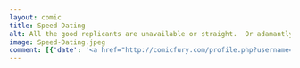 ```yaml
---
layout: comic
title: Speed Dating
alt: All the good replicants are unavailable or straight.  Or adamantly into an inconsistent idea of social jusitce.
image: Speed-Dating.jpeg
comment: [{'date': '<a href="http://comicfury.com/profile.php?username=tecco_dsilva" title="tecco_dsilva">tecco_dsilva</a>', 'username': 'tecco_dsilva', 'comment': 'If you were worried that I would ever settle on a drawing style long enough to get good at it and make it not look completely crappy, fear no more!'}]
---
```

